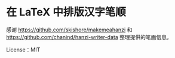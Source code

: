# 在 LaTeX 中排版汉字笔顺

感谢 https://github.com/skishore/makemeahanzi 和 https://github.com/chanind/hanzi-writer-data 整理提供的笔画信息。

License：MIT
